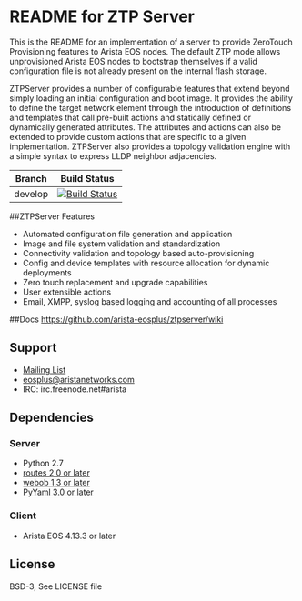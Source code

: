 # README for ZTP Server
This is the README for an implementation of a server to provide ZeroTouch Provisioning features to Arista EOS nodes. The default ZTP mode allows unprovisioned Arista EOS nodes to bootstrap themselves if a valid configuration file is not already present on the internal flash storage.

ZTPServer provides a number of configurable features that extend beyond simply loading an initial configuration and boot image. It provides the ability to define the target network element through the introduction of definitions and templates that call pre-built actions and statically defined or dynamically generated attributes. The attributes and actions can also be extended to provide custom actions that are specific to a given implementation. ZTPServer also provides a topology validation engine with a simple syntax to express LLDP neighbor adjacencies.


| Branch | Build Status |
|--------|--------------|
| develop | [![Build Status](https://travis-ci.org/arista-eosplus/ztpserver.png?branch=develop)](https://travis-ci.org/arista-eosplus/ztpserver)


##ZTPServer Features
* Automated configuration file generation and application
* Image and file system validation and standardization
* Connectivity validation and topology based auto-provisioning
* Config and device templates with resource allocation for dynamic deployments
* Zero touch replacement and upgrade capabilities
* User extensible actions
* Email, XMPP, syslog based logging and accounting of all processes

##Docs
https://github.com/arista-eosplus/ztpserver/wiki

## Support

* [Mailing List](https://groups.google.com/forum/#!forum/eosplus)
* eosplus@aristanetworks.com
* IRC: irc.freenode.net#arista

## Dependencies

### Server
* Python 2.7
* [routes 2.0 or later](https://pypi.python.org/pypi/Routes)
* [webob 1.3 or later](http://webob.org/)
* [PyYaml 3.0 or later](http://pyyaml.org/)

### Client
* Arista EOS 4.13.3 or later

## License
BSD-3, See LICENSE file

